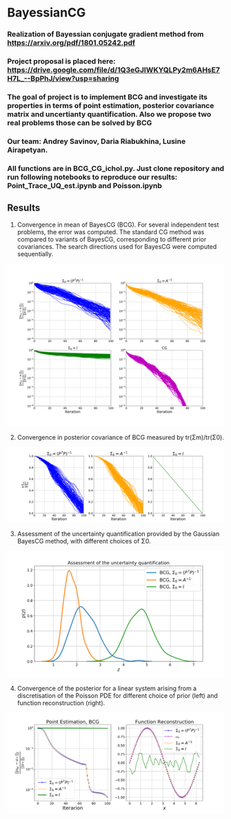 # BayessianCG
### Realization of Bayessian conjugate gradient method from https://arxiv.org/pdf/1801.05242.pdf
### Project proposal is placed here: https://drive.google.com/file/d/1Q3eGJIWKYQLPy2m6AHsE7H7L_--BpPhJ/view?usp=sharing
### The goal of project is to implement BCG and investigate its properties in terms of point estimation, posterior covariance matrix and uncertianty quantification. Also we propose two real problems those can be solved by BCG
### Our team: Andrey Savinov, Daria Riabukhina, Lusine Airapetyan.
### All funсtions are in BCG_CG_ichol.py. Just clone repository and run following notebooks to reproduce our results: Point_Trace_UQ_est.ipynb and Poisson.ipynb


## Results

1. Convergence in mean of BayesCG (BCG). For several independent test problems, the error was computed. The standard CG method was compared to variants of BayesCG, corresponding to different prior covariances. The search directions used for BayesCG were  computed sequentially.

![Point estimation](https://github.com/AndreySavinov/BayessianCG/blob/master/images/point_est.png)


2. Convergence in posterior covariance of BCG measured by tr(Σm)/tr(Σ0).

![Trace estimation](https://github.com/AndreySavinov/BayessianCG/blob/master/images/traces_est.png)


3. Assessment of the uncertainty quantification provided by the Gaussian BayesCG method, with different choices of Σ0.

![Uncertainty Quantification](https://github.com/AndreySavinov/BayessianCG/blob/master/images/UQ1.png)

4. Convergence of the posterior for a linear system arising from a discretisation of the Poisson PDE for different choice of prior (left) and function reconstruction (right).

![Poisson](https://github.com/AndreySavinov/BayessianCG/blob/master/images/Poisson.png)
